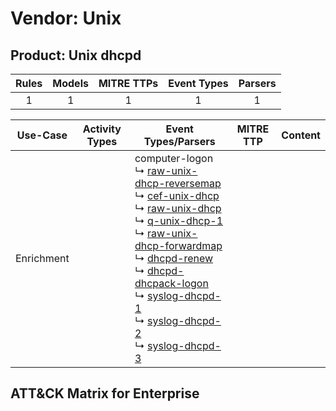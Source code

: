 Vendor: Unix
============
Product: Unix dhcpd
-------------------
| Rules | Models | MITRE TTPs | Event Types | Parsers |
|:-----:|:------:|:----------:|:-----------:|:-------:|
|   1   |   1    |     1      |      1      |    1    |

|  Use-Case  | Activity Types | Event Types/Parsers                                                                                                                                                                                                                                                                                                                                                                                                                                                                                                                                                                                                                                                                                                                                     | MITRE TTP | Content |
|:----------:| -------------- | ------------------------------------------------------------------------------------------------------------------------------------------------------------------------------------------------------------------------------------------------------------------------------------------------------------------------------------------------------------------------------------------------------------------------------------------------------------------------------------------------------------------------------------------------------------------------------------------------------------------------------------------------------------------------------------------------------------------------------------------------------- | --------- | ------- |
| Enrichment | <ul></li></ul> |  computer-logon<br> ↳ [raw-unix-dhcp-reversemap](../Parsers/parserContent_raw-unix-dhcp-reversemap.md)<br> ↳ [cef-unix-dhcp](../Parsers/parserContent_cef-unix-dhcp.md)<br> ↳ [raw-unix-dhcp](../Parsers/parserContent_raw-unix-dhcp.md)<br> ↳ [q-unix-dhcp-1](../Parsers/parserContent_q-unix-dhcp-1.md)<br> ↳ [raw-unix-dhcp-forwardmap](../Parsers/parserContent_raw-unix-dhcp-forwardmap.md)<br> ↳ [dhcpd-renew](../Parsers/parserContent_dhcpd-renew.md)<br> ↳ [dhcpd-dhcpack-logon](../Parsers/parserContent_dhcpd-dhcpack-logon.md)<br> ↳ [syslog-dhcpd-1](../Parsers/parserContent_syslog-dhcpd-1.md)<br> ↳ [syslog-dhcpd-2](../Parsers/parserContent_syslog-dhcpd-2.md)<br> ↳ [syslog-dhcpd-3](../Parsers/parserContent_syslog-dhcpd-3.md)<br> |           |         |

ATT&CK Matrix for Enterprise
----------------------------
